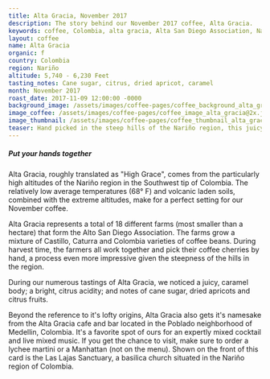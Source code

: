 ```yaml
---
title: Alta Gracia, November 2017
description: The story behind our November 2017 coffee, Alta Gracia.
keywords: coffee, Colombia, alta gracia, Alta San Diego Association, Nariño, Medellin
layout: coffee
name: Alta Gracia
organic: f
country: Colombia
region: Nariño
altitude: 5,740 - 6,230 Feet
tasting_notes: Cane sugar, citrus, dried apricot, caramel
month: November 2017
roast_date: 2017-11-09 12:00:00 -0000
background_image: /assets/images/coffee-pages/coffee_background_alta_gracia@2x.jpg
image_coffee: /assets/images/coffee-pages/coffee_image_alta_gracia@2x.jpg
image_thumbnail: /assets/images/coffee-pages/coffee_thumbnail_alta_gracia@2x.jpg
teaser: Hand picked in the steep hills of the Nariño region, this juicy and caramel bodied coffee is a perfect introduction to Colombian coffees.
---
```

<h5>Put your hands together</h5>
<p>Alta Gracia, roughly translated as "High Grace", comes from the particularly high altitudes of the Nariño region in the Southwest tip of Colombia. The relatively low average temperatures (68° F) and volcanic laden soils, combined with the extreme altitudes, make for a perfect setting for our November coffee.</p>
<p>Alta Gracia represents a total of 18 different farms (most smaller than a hectare) that form the Alto San Diego Association. The farms grow a mixture of Castillo, Caturra and Colombia varieties of coffee beans. During harvest time, the farmers all work together and pick their coffee cherries by hand, a process even more impressive given the steepness of the hills in the region.</p>
<p>During our numerous tastings of Alta Gracia, we noticed a juicy, caramel body; a bright, citrus acidity; and notes of cane sugar, dried apricots and citrus fruits.</p>
<p class="footnote">Beyond the reference to it's lofty origins, Alta Gracia also gets it's namesake from the Alta Gracia cafe and bar located in the Poblado neighborhood of Medellin, Colombia. It's a favorite spot of ours for an expertly mixed cocktail and live mixed music. If you get the chance to visit, make sure to order a lychee martini or a Manhattan (not on the menu). Shown on the front of this card is the Las Lajas Sanctuary, a basilica church situated in the Nariño region of Colombia.</p>